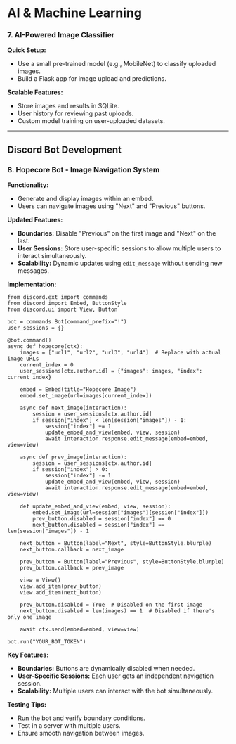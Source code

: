 # AI & Machine Learning

### 7. AI-Powered Image Classifier
**Quick Setup:**
- Use a small pre-trained model (e.g., MobileNet) to classify uploaded images.
- Build a Flask app for image upload and predictions.

**Scalable Features:**
- Store images and results in SQLite.
- User history for reviewing past uploads.
- Custom model training on user-uploaded datasets.

---

## Discord Bot Development

### 8. Hopecore Bot - Image Navigation System
**Functionality:**
- Generate and display images within an embed.
- Users can navigate images using "Next" and "Previous" buttons.

**Updated Features:**
- **Boundaries:** Disable "Previous" on the first image and "Next" on the last.
- **User Sessions:** Store user-specific sessions to allow multiple users to interact simultaneously.
- **Scalability:** Dynamic updates using `edit_message` without sending new messages.

**Implementation:**
```
from discord.ext import commands
from discord import Embed, ButtonStyle
from discord.ui import View, Button

bot = commands.Bot(command_prefix="!")
user_sessions = {}

@bot.command()
async def hopecore(ctx):
    images = ["url1", "url2", "url3", "url4"]  # Replace with actual image URLs
    current_index = 0
    user_sessions[ctx.author.id] = {"images": images, "index": current_index}

    embed = Embed(title="Hopecore Image")
    embed.set_image(url=images[current_index])

    async def next_image(interaction):
        session = user_sessions[ctx.author.id]
        if session["index"] < len(session["images"]) - 1:
            session["index"] += 1
            update_embed_and_view(embed, view, session)
            await interaction.response.edit_message(embed=embed, view=view)

    async def prev_image(interaction):
        session = user_sessions[ctx.author.id]
        if session["index"] > 0:
            session["index"] -= 1
            update_embed_and_view(embed, view, session)
            await interaction.response.edit_message(embed=embed, view=view)

    def update_embed_and_view(embed, view, session):
        embed.set_image(url=session["images"][session["index"]])
        prev_button.disabled = session["index"] == 0
        next_button.disabled = session["index"] == len(session["images"]) - 1

    next_button = Button(label="Next", style=ButtonStyle.blurple)
    next_button.callback = next_image

    prev_button = Button(label="Previous", style=ButtonStyle.blurple)
    prev_button.callback = prev_image

    view = View()
    view.add_item(prev_button)
    view.add_item(next_button)

    prev_button.disabled = True  # Disabled on the first image
    next_button.disabled = len(images) == 1  # Disabled if there's only one image

    await ctx.send(embed=embed, view=view)

bot.run("YOUR_BOT_TOKEN")
```

**Key Features:**
- **Boundaries:** Buttons are dynamically disabled when needed.
- **User-Specific Sessions:** Each user gets an independent navigation session.
- **Scalability:** Multiple users can interact with the bot simultaneously.

**Testing Tips:**
- Run the bot and verify boundary conditions.
- Test in a server with multiple users.
- Ensure smooth navigation between images.
